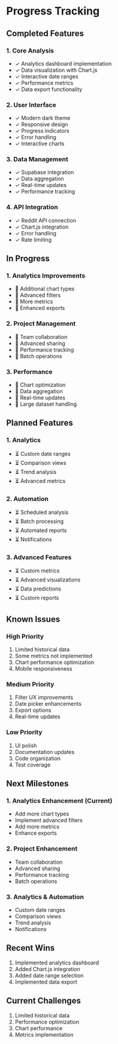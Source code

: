 # Progress Tracking

## Completed Features

### 1. Core Analysis
- ✓ Analytics dashboard implementation
- ✓ Data visualization with Chart.js
- ✓ Interactive date ranges
- ✓ Performance metrics
- ✓ Data export functionality

### 2. User Interface
- ✓ Modern dark theme
- ✓ Responsive design
- ✓ Progress indicators
- ✓ Error handling
- ✓ Interactive charts

### 3. Data Management
- ✓ Supabase integration
- ✓ Data aggregation
- ✓ Real-time updates
- ✓ Performance tracking

### 4. API Integration
- ✓ Reddit API connection
- ✓ Chart.js integration
- ✓ Error handling
- ✓ Rate limiting

## In Progress

### 1. Analytics Improvements
- 🔄 Additional chart types
- 🔄 Advanced filters
- 🔄 More metrics
- 🔄 Enhanced exports

### 2. Project Management
- 🔄 Team collaboration
- 🔄 Advanced sharing
- 🔄 Performance tracking
- 🔄 Batch operations

### 3. Performance
- 🔄 Chart optimization
- 🔄 Data aggregation
- 🔄 Real-time updates
- 🔄 Large dataset handling

## Planned Features

### 1. Analytics
- ⏳ Custom date ranges
- ⏳ Comparison views
- ⏳ Trend analysis
- ⏳ Advanced metrics

### 2. Automation
- ⏳ Scheduled analysis
- ⏳ Batch processing
- ⏳ Automated reports
- ⏳ Notifications

### 3. Advanced Features
- ⏳ Custom metrics
- ⏳ Advanced visualizations
- ⏳ Data predictions
- ⏳ Custom reports

## Known Issues

### High Priority
1. Limited historical data
2. Some metrics not implemented
3. Chart performance optimization
4. Mobile responsiveness

### Medium Priority
1. Filter UX improvements
2. Date picker enhancements
3. Export options
4. Real-time updates

### Low Priority
1. UI polish
2. Documentation updates
3. Code organization
4. Test coverage

## Next Milestones

### 1. Analytics Enhancement (Current)
- Add more chart types
- Implement advanced filters
- Add more metrics
- Enhance exports

### 2. Project Enhancement
- Team collaboration
- Advanced sharing
- Performance tracking
- Batch operations

### 3. Analytics & Automation
- Custom date ranges
- Comparison views
- Trend analysis
- Notifications

## Recent Wins
1. Implemented analytics dashboard
2. Added Chart.js integration
3. Added date range selection
4. Implemented data export

## Current Challenges
1. Limited historical data
2. Performance optimization
3. Chart performance
4. Metrics implementation